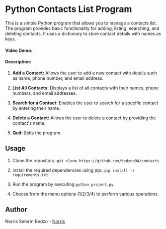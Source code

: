 # Python Contacts List Program

This is a simple Python program that allows you to manage a contacts list. The program provides basic functionality for adding, listing, searching, and deleting contacts. It uses a dictionary to store contact details with names as keys.

#### Video Demo:  <TODO>

####


#### Description:

1. **Add a Contact:** Allows the user to add a new contact with details such as name, phone number, and email address.

2. **List All Contacts:** Displays a list of all contacts with their names, phone numbers, and email addresses.

3. **Search for a Contact:** Enables the user to search for a specific contact by entering their name.

4. **Delete a Contact:** Allows the user to delete a contact by providing the contact's name.

5. **Quit:** Exits the program.



## Usage

1. Clone the repository: ``` git clone https://github.com/bedzon94/contacts ```

2. Install the required dependencies using pip: ``` pip install -r requirements.txt ```

3. Run the program by executing ``` python project.py ```

4. Choose from the menu options (1/2/3/4) to perform various operations.



## Author
 Norris Selorm Bedzo - [Norris](https://github.com/bedzon94)

